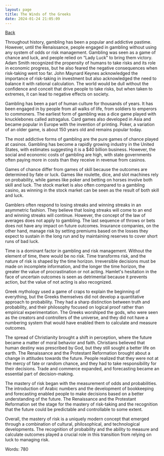 ```yaml
---
layout: page
title: The Winds of the Greeks
date: 2024-01-24 21:05:09
---
```


[Back](./)


Throughout history, gambling has been a popular and addictive pastime. However, until the Renaissance, people engaged in gambling without using any system of odds or risk management. Gambling was seen as a game of chance and luck, and people relied on “Lady Luck” to bring them victory. Adam Smith recognized the propensity of humans to take risks and its role in economic progress, but he also feared the negative consequences when risk-taking went too far. John Maynard Keynes acknowledged the importance of risk-taking in investment but also acknowledged the need to balance it with rational calculation. The world would be dull without the confidence and conceit that drive people to take risks, but when taken to extremes, it can lead to negative effects on society.

Gambling has been a part of human culture for thousands of years. It has been engaged in by people from all walks of life, from soldiers to emperors to commoners. The earliest form of gambling was a dice game played with knucklebones called astragalus. Card games also developed in Asia and became popular in Europe with the invention of printing. Poker, a variation of an older game, is about 150 years old and remains popular today.

The most addictive forms of gambling are the pure games of chance played at casinos. Gambling has become a rapidly growing industry in the United States, with estimates suggesting it is a $40 billion business. However, the social and economic costs of gambling are high, with state governments often paying more in costs than they receive in revenue from casinos.

Games of chance differ from games of skill because the outcomes are determined by fate or luck. Games like roulette, dice, and slot machines rely on probability, while games like poker and betting on horses involve both skill and luck. The stock market is also often compared to a gambling casino, as winning in the stock market can be seen as the result of both skill and luck.

Gamblers often respond to losing streaks and winning streaks in an asymmetric fashion. They believe that losing streaks will come to an end and winning streaks will continue. However, the concept of the law of averages does not apply to gambling. The last sequence of throws or bets does not have any impact on future outcomes. Insurance companies, on the other hand, manage risk by setting premiums based on the losses they expect to sustain in the long run and by maintaining reserves to cover short runs of bad luck.

Time is a dominant factor in gambling and risk management. Without the element of time, there would be no risk. Time transforms risk, and the nature of risk is shaped by the time horizon. Irreversible decisions must be made on incomplete information, and the longer the time horizon, the greater the value of procrastination or not acting. Hamlet's hesitation in the face of uncertain outcomes is seen as detrimental because it prevents action, but the value of not acting is also recognized.

Greek mythology used a game of craps to explain the beginning of everything, but the Greeks themselves did not develop a quantitative approach to probability. They had a sharp distinction between truth and probability, and their philosophy focused on logical proof rather than empirical experimentation. The Greeks worshiped the gods, who were seen as the creators and controllers of the universe, and they did not have a numbering system that would have enabled them to calculate and measure outcomes.

The spread of Christianity brought a shift in perception, where the future became a matter of moral behavior and faith. Christians believed that human destiny was prescribed by God, but they still sought a better life on earth. The Renaissance and the Protestant Reformation brought about a change in attitudes towards the future. People realized that they were not at the mercy of fate or random chance, and they had to take responsibility for their decisions. Trade and commerce expanded, and forecasting became an essential part of decision-making.

The mastery of risk began with the measurement of odds and probabilities. The introduction of Arabic numbers and the development of bookkeeping and forecasting enabled people to make decisions based on a better understanding of the future. The Renaissance and the Protestant Reformation set the stage for the mastery of risk-taking and the recognition that the future could be predictable and controllable to some extent.

Overall, the mastery of risk is a uniquely modern concept that emerged through a combination of cultural, philosophical, and technological developments. The recognition of probability and the ability to measure and calculate outcomes played a crucial role in this transition from relying on luck to managing risk.

Words: 780